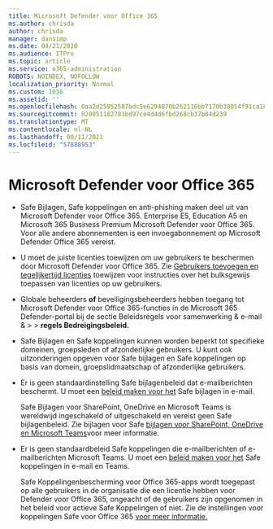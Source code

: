 ```yaml
---
title: Microsoft Defender voor Office 365
ms.author: chrisda
author: chrisda
manager: dansimp
ms.date: 04/21/2020
ms.audience: ITPro
ms.topic: article
ms.service: o365-administration
ROBOTS: NOINDEX, NOFOLLOW
localization_priority: Normal
ms.custom: 1036
ms.assetid: ''
ms.openlocfilehash: 0aa2d25952587bdc5e6294870b262116bb7170b38054f91ca1807ebb940ac031
ms.sourcegitcommit: 920051182781bd97ce4d4d6fbd268cb37b84d239
ms.translationtype: MT
ms.contentlocale: nl-NL
ms.lasthandoff: 08/11/2021
ms.locfileid: "57888953"
---
```

# <a name="microsoft-defender-for-office-365"></a>Microsoft Defender voor Office 365

- Safe Bijlagen, Safe koppelingen en anti-phishing maken deel uit van Microsoft Defender voor Office 365. Enterprise E5, Education A5 en Microsoft 365 Business Premium Microsoft Defender voor Office 365. Voor alle andere abonnementen is een invoegabonnement op Microsoft Defender Office 365 vereist.

- U moet de juiste licenties toewijzen om uw gebruikers te beschermen door Microsoft Defender voor Office 365. Zie [Gebruikers toevoegen en tegelijkertijd licenties](https://docs.microsoft.com/microsoft-365/admin/add-users/add-users) toewijzen voor instructies over het bulksgewijs toepassen van licenties op uw gebruikers.

- Globale beheerders **of** beveiligingsbeheerders hebben toegang tot Microsoft Defender voor Office 365-functies in de Microsoft 365 Defender-portal bij de sectie Beleidsregels voor samenwerking & e-mail & \>  \> **regels Bedreigingsbeleid.**

- Safe Bijlagen en Safe koppelingen kunnen worden beperkt tot specifieke domeinen, groepsleden of afzonderlijke gebruikers. U kunt ook uitzonderingen opgeven voor Safe bijlagen en Safe koppelingen op basis van domein, groepslidmaatschap of afzonderlijke gebruikers.

- Er is geen standaardinstelling Safe bijlagenbeleid dat e-mailberichten beschermt. U moet een [beleid maken voor het](https://docs.microsoft.com/microsoft-365/security/office-365-security/set-up-safe-attachments-policies) Safe bijlagen in e-mail.

  Safe Bijlagen voor SharePoint, OneDrive en Microsoft Teams is wereldwijd ingeschakeld of uitgeschakeld en vereist geen Safe bijlagenbeleid. Zie bijlagen voor Safe [bijlagen voor SharePoint, OneDrive en Microsoft Teams](https://docs.microsoft.com/microsoft-365/security/office-365-security/mdo-for-spo-odb-and-teams)voor meer informatie.

- Er is geen standaardbeleid Safe koppelingen die e-mailberichten of e-mailberichten Microsoft Teams. U moet een [beleid maken voor het](https://docs.microsoft.com/microsoft-365/security/office-365-security/set-up-safe-links-policies) Safe koppelingen in e-mail en Teams.

  Safe Koppelingenbescherming voor Office 365-apps wordt toegepast op alle gebruikers in de organisatie die een licentie hebben voor Defender voor Office 365, ongeacht of de gebruikers zijn opgenomen in het beleid voor actieve Safe Koppelingen of niet. Zie de instellingen voor koppelingen Safe voor Office 365 [voor meer informatie.](https://docs.microsoft.com/microsoft-365/security/office-365-security/safe-links#safe-links-settings-for-office-365-apps)
